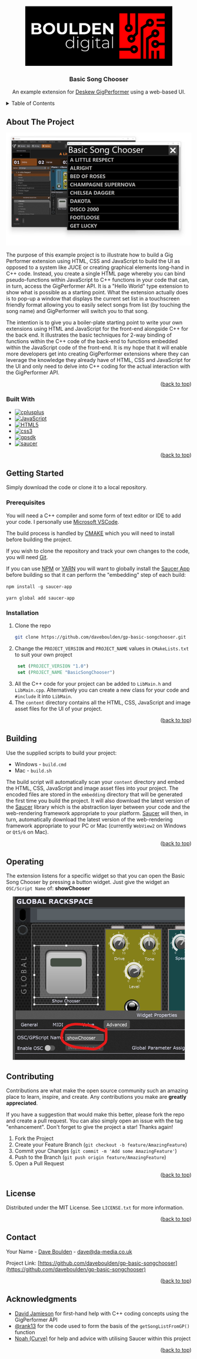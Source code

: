 <a name="readme-top"></a>

<!-- PROJECT LOGO -->
<br />
<div align="center">
  <a href="https://boulden.digital/ target="_blank"">
    <img src="images/BouldenDigitalLogo-1024.png" width="400">
  </a>

  <h3 align="center">Basic Song Chooser</h3>

  <p align="center">
    An example extension for <a href="https://www.gigperformer.com/" target="_blank">Deskew GigPerformer</a> using a web-based UI.
  </p>
</div>



<!-- TABLE OF CONTENTS -->
<details>
  <summary>Table of Contents</summary>
  <ol>
    <li>
      <a href="#about-the-project">About The Project</a>
      <ul>
        <li><a href="#built-with">Built With</a></li>
      </ul>
    </li>
    <li>
      <a href="#getting-started">Getting Started</a>
      <ul>
        <li><a href="#prerequisites">Prerequisites</a></li>
        <li><a href="#installation">Installation</a></li>
      </ul>
    </li>
    <li><a href="#building">Building</a></li>
    <li><a href="#operating">Operating</a></li>
    <li><a href="#contributing">Contributing</a></li>
    <li><a href="#license">License</a></li>
    <li><a href="#contact">Contact</a></li>
    <li><a href="#acknowledgments">Acknowledgments</a></li>
  </ol>
</details>



<!-- ABOUT THE PROJECT -->
## About The Project

<div align="center">
    <img src="images/GP-basic-songchooser-screenshot.png" alt="Logo" width="600">
</div>

The purpose of this example project is to illustrate how to build a Gig Performer extension using HTML, CSS and JavaScript to build the UI as opposed to a system like JUCE or creating graphical elements long-hand in C++ code. Instead, you create a single HTML page whereby you can bind pseudo-functions within JavaScript to C++ functions in your code that can, in turn, access the GigPerformer API. It is a "Hello World" type extension to show what is possible as a starting point. What the extension actually does is to pop-up a window that displays the current set list in a touchscreen friendly format allowing you to easily select songs from list (by touching the song name) and GigPerformer will switch you to that song.

The intention is to give you a boiler-plate starting point to write your own extensions using HTML and JavaScript for the front-end alongside C++ for the back end. It illustrates the basic techniques for 2-way binding of functions within the C++ code of the back-end to functions embedded within the JavaScript code of the front-end. It is my hope that it will enable more developers get into creating GigPerformer extensions where they can leverage the knowledge they already have of HTML, CSS and JavaScript for the UI and only need to delve into C++ coding for the actual interaction with the GigPerformer API.


<p align="right">(<a href="#readme-top">back to top</a>)</p>


### Built With

* [![cplusplus][cplusplus-shield]][cplusplus-url]
* [![JavaScript][JavaScript.com]][JavaScript-url]
* [![HTML5][HTML5-shield]][HTML5-url]
* [![css3][css3-shield]][css3-url]
* [![gpsdk][gpsdk-shield]][gpsdk-url]
* [![saucer][saucer-shield]][saucer-url]


<p align="right">(<a href="#readme-top">back to top</a>)</p>



<!-- GETTING STARTED -->
## Getting Started

Simply download the code or clone it to a local repository.

### Prerequisites

You will need a C++ compiler and some form of text editor or IDE to add your code.  I personally use [Microsoft VSCode](https://code.visualstudio.com/).

The build process is handled by [CMAKE](https://cmake.org/) which you will need to install before building the project. 

If you wish to clone the repository and track your own changes to the code, you will need [Git](https://git-scm.com/).

If you can use [NPM](https://www.npmjs.com/) or [YARN](https://yarnpkg.com/) you will want to globally install the [Saucer App](https://www.npmjs.com/package/saucer-app) before building so that it can perform the "embedding" step of each build: 

`npm install -g saucer-app`

`yarn global add saucer-app`


### Installation

1. Clone the repo
   ```sh
   git clone https://github.com/daveboulden/gp-basic-songchooser.git
   ```
2. Change the `PROJECT_VERSION` and `PROJECT_NAME` values in `CMakeLists.txt` to suit your own project
   ```cmake
    set (PROJECT_VERSION "1.0")
    set (PROJECT_NAME "BasicSongChooser")
   ```
3. All the C++ code for your project can be added to `LibMain.h` and `LibMain.cpp`. Alternatively you can create a new class for your code and `#include` it into `LibMain`.
4. The `content` directory contains all the HTML, CSS, JavaScript and image asset files for the UI of your project. 

<p align="right">(<a href="#readme-top">back to top</a>)</p>



<!-- USAGE EXAMPLES -->
## Building

Use the supplied scripts to build your project:

* Windows - `build.cmd`
* Mac - `build.sh`

The build script will automatically scan your `content` directory and embed the HTML, CSS, JavaScript and image asset files into your project. The encoded files are stored in the `embedding` directory that will be generated the first time you build the project. It will also download the latest version of the [Saucer](https://saucer.github.io/) library which is the abstraction layer between your code and the web-rendering framework appropriate to your platform. [Saucer](https://saucer.github.io/) will then, in turn, automatically download the latest version of the web-rendering framework appropriate to your PC or Mac (currently `WebView2` on Windows or `Qt5/6` on Mac).

<p align="right">(<a href="#readme-top">back to top</a>)</p>


<!-- OPERATION EXAMPLES -->
## Operating

The extension listens for a specific widget so that you can open the Basic Song Chooser by pressing a button widget. Just give the widget an `OSC/Script Name` of: **showChooser** 

<div align="center">
    <img src="images/config-widget.png" alt="Configure widget">
</div>


<!-- CONTRIBUTING -->
## Contributing

Contributions are what make the open source community such an amazing place to learn, inspire, and create. Any contributions you make are **greatly appreciated**.

If you have a suggestion that would make this better, please fork the repo and create a pull request. You can also simply open an issue with the tag "enhancement".
Don't forget to give the project a star! Thanks again!

1. Fork the Project
2. Create your Feature Branch (`git checkout -b feature/AmazingFeature`)
3. Commit your Changes (`git commit -m 'Add some AmazingFeature'`)
4. Push to the Branch (`git push origin feature/AmazingFeature`)
5. Open a Pull Request

<p align="right">(<a href="#readme-top">back to top</a>)</p>



<!-- LICENSE -->
## License

Distributed under the MIT License. See `LICENSE.txt` for more information.

<p align="right">(<a href="#readme-top">back to top</a>)</p>



<!-- CONTACT -->
## Contact

Your Name - [Dave Boulden](https://boulden.digital) - dave@da-media.co.uk

Project Link: [https://github.com/daveboulden/gp-basic-songchooser](https://github.com/daveboulden/gp-basic-songchooser)

<p align="right">(<a href="#readme-top">back to top</a>)</p>



<!-- ACKNOWLEDGMENTS -->
## Acknowledgments

* [David Jamieson](http://www.gigperformer.com/) for first-hand help with C++ coding concepts using the GigPerformer API
* [@rank13](https://github.com/gp-rank13) for the code used to form the basis of the `getSongListFromGP()` function
* [Noah (Curve)](https://github.com/Curve) for help and advice with utilising Saucer within this project

<p align="right">(<a href="#readme-top">back to top</a>)</p>



<!-- MARKDOWN LINKS & IMAGES -->
<!-- https://www.markdownguide.org/basic-syntax/#reference-style-links -->
[JavaScript.com]: https://img.shields.io/badge/JavaScript-333333?style=for-the-badge&logo=Javascript&logoColor=#F7DF1E
[JavaScript-url]: https://javascript.com 
[HTML5-shield]: https://img.shields.io/badge/HTML5-333333?style=for-the-badge&logo=HTML5&logoColor=E34F26
[HTML5-url]: https://html.spec.whatwg.org/multipage/
[css3-shield]: https://img.shields.io/badge/css3-333333?style=for-the-badge&logo=css3&logoColor=1572B6
[css3-url]: https://www.w3.org/TR/css-syntax-3/
[saucer-shield]: https://img.shields.io/badge/Saucer-333333?style=for-the-badge&logo=github&logoColor=181717
[saucer-url]: https://saucer.github.io/
[gpsdk-shield]: https://img.shields.io/badge/GigPerformer_API-333333?style=for-the-badge&logo=github&logoColor=181717
[gpsdk-url]: https://github.com/gigperformer/gp-sdk
[cplusplus-shield]: https://img.shields.io/badge/c++-333333?style=for-the-badge&logo=cplusplus&logoColor=A8B9CC
[cplusplus-url]: https://cplusplus.com/doc/tutorial/
